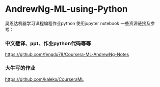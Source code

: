 AndrewNg-ML-using-Python
====
吴恩达机器学习课程编程作业python
使用jupyter notebook
一些资源链接及参考：
### 中文翻译、ppt、作业python代码等等
https://github.com/fengdu78/Coursera-ML-AndrewNg-Notes
### 大牛写的作业
https://github.com/kaleko/CourseraML

